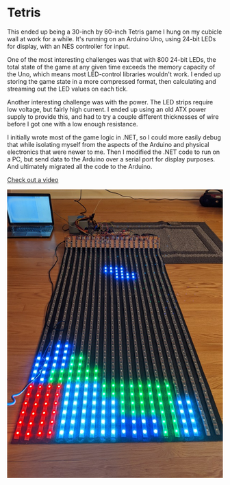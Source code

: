 # Tetris

This ended up being a 30-inch by 60-inch Tetris game I hung on my cubicle wall at work for a while. It's running on an Arduino Uno, using 24-bit LEDs for display, with an NES controller for input.

One of the most interesting challenges was that with 800 24-bit LEDs, the total state of the game at any given time exceeds the memory capacity of the Uno, which means most LED-control libraries wouldn't work. I ended up storing the game state in a more compressed format, then calculating and streaming out the LED values on each tick.

Another interesting challenge was with the power. The LED strips require low voltage, but fairly high current. I ended up using an old ATX power supply to provide this, and had to try a couple different thicknesses of wire before I got one with a low enough resistance.

I initially wrote most of the game logic in .NET, so I could more easily debug that while isolating myself from the aspects of the Arduino and physical electronics that were newer to me. Then I modified the .NET code to run on a PC, but send data to the Arduino over a serial port for display purposes. And ultimately migrated all the code to the Arduino.

[Check out a video](https://youtu.be/cFZiP-f9wCc)

![Still image](tetris.jpg)
